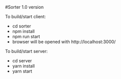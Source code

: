 #Sorter 1.0 version 

To build/start client:
- cd sorter
- npm install
- npm run start
- browser will be opened with  http://localhost:3000/

To build/start server: 
- cd server
- yarn install
- yarn start
